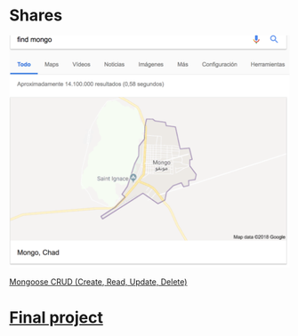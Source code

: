# Shares

![Mongo](images/mongo.png)

[Mongoose CRUD (Create, Read, Update, Delete)](https://coursework.vschool.io/mongoose-crud/)

# [Final project](https://github.com/cdemiguel/succes-ticket)